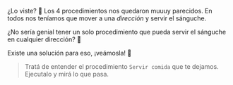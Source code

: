<gs-attire attire-url="https://raw.githubusercontent.com/MumukiProject/mumuki-guia-gobstones-procedimientos-con-parametros-kids/master/assets/attires/config_1551274896769.json"></gs-attire>

<gs-toolbox toolbox-url="https://raw.githubusercontent.com/MumukiProject/mumuki-guia-gobstones-procedimientos-con-parametros-kids/master/assets/toolbox_1551465974314.xml"></gs-toolbox>

¿Lo viste? :eyes: Los 4 procedimientos nos quedaron muuuy parecidos. En todos nos teníamos que mover a una _dirección_ y servir el sánguche. 

¿No sería genial tener un solo procedimiento que pueda servir el sánguche en cualquier dirección? :thought_balloon:

Existe una solución para eso, ¡veámosla! :tada:

> Tratá de entender el procedimiento `Servir comida` que te dejamos. Ejecutalo y mirá lo que pasa.
